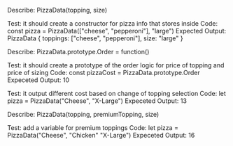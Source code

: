 Describe: PizzaData(topping, size)

Test: it should create a constructor for pizza info that stores inside
Code: const pizza = PizzaData(["cheese", "pepperoni"], "large") 
Expected Output: PizzaData { toppings: ["cheese", "pepperoni"], size: "large" }


Describe: PizzaData.prototype.Order = function()

Test: it should create a prototype of the order logic for price of topping and price of sizing
Code: const pizzaCost = PizzaData.prototype.Order
Expeceted Output: 10

Test: it output different cost based on change of topping selection
Code: let pizza = PizzaData("Cheese", "X-Large")
Expeceted Output: 13

Describe: PizzaData(topping, premiumTopping, size)

Test: add a variable for premium toppings
Code: let pizza = PizzaData("Cheese", "Chicken" "X-Large")
Expeceted Output: 16

